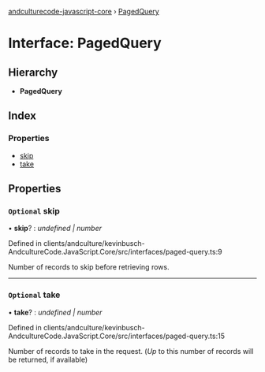 [andculturecode-javascript-core](../README.md) › [PagedQuery](pagedquery.md)

# Interface: PagedQuery

## Hierarchy

* **PagedQuery**

## Index

### Properties

* [skip](pagedquery.md#optional-skip)
* [take](pagedquery.md#optional-take)

## Properties

### `Optional` skip

• **skip**? : *undefined | number*

Defined in clients/andculture/kevinbusch-AndcultureCode.JavaScript.Core/src/interfaces/paged-query.ts:9

Number of records to skip before retrieving rows.

___

### `Optional` take

• **take**? : *undefined | number*

Defined in clients/andculture/kevinbusch-AndcultureCode.JavaScript.Core/src/interfaces/paged-query.ts:15

Number of records to take in the request. (_Up_ to this number of records will be returned,
if available)
